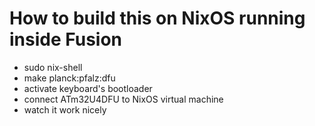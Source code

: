 # How to build this on NixOS running inside Fusion

- sudo nix-shell
- make planck:pfalz:dfu
- activate keyboard's bootloader
- connect ATm32U4DFU to NixOS virtual machine
- watch it work nicely
